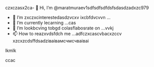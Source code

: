 czxczasx2ca- 👋 Hi, I’m @maratmuraev1sdfsdfsdfdsfsdasdzadxzc979
- 👀 I’m zxczxcinterestedasdzvcxv ixcbfdvcvvn ...
- 🌱 I’m currently lecarning ...cas
- 💞️ I’m lookbcving tobgd colasflabosrate on ...vvkj
- 📫 How to reazxvdsfdch me ...adfczxcascvbacxzccv
xzcxzcdsffdsadzіваівамсчмсчваіваі
<!---dsvause itszxc `README.mj;jkb hcxz/` (this file) apfbdpears on your GitHub profile.
You can click the Preview link to take a look at your changes.

sfvcxbcxvcxvsdf
--->lkmlk
ccac
